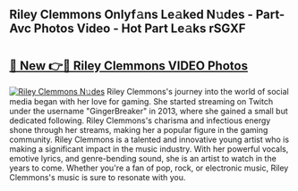 ## Riley Clemmons Onlyf𝚊ns Le𝚊ked N𝚞des - Part-Avc Photos Video - Hot Part Le𝚊ks rSGXF

# <h2><a href="http://ab83612.deff.icu/?id=Riley+Clemmons">🔗 New 👉🔴 Riley Clemmons VIDEO Photos</a></h2>

[![Riley Clemmons N𝚞des](https://i.imgur.com/rIISA9y.gif)](http://ab83612.deff.icu/?id=Riley+Clemmons)
Riley Clemmons's journey into the world of social media began with her love for gaming. She started streaming on Twitch under the username "GingerBreaker" in 2013, where she gained a small but dedicated following. Riley Clemmons's charisma and infectious energy shone through her streams, making her a popular figure in the gaming community. Riley Clemmons is a talented and innovative young artist who is making a significant impact in the music industry. With her powerful vocals, emotive lyrics, and genre-bending sound, she is an artist to watch in the years to come. Whether you're a fan of pop, rock, or electronic music, Riley Clemmons's music is sure to resonate with you.
